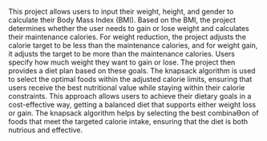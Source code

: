 This project allows users to input their weight, height, and gender to calculate their Body 
Mass Index (BMI). Based on the BMI, the project determines whether the user needs to gain 
or lose weight and calculates their maintenance calories. 
For weight reduction, the project adjusts the calorie target to be less than the maintenance 
calories, and for weight gain, it adjusts the target to be more than the maintenance calories. 
Users specify how much weight they want to gain or lose. The project then provides a diet 
plan based on these goals. 
The knapsack algorithm is used to select the optimal foods within the adjusted calorie limits, 
ensuring that users receive the best nutritional value while staying within their calorie 
constraints. This approach allows users to achieve their dietary goals in a cost-effective way, 
getting a balanced diet that supports either weight loss or gain. 
The knapsack algorithm helps by selecting the best combinaƟon of foods that meet the targeted 
calorie intake, ensuring that the diet is both nutrious and effective.
